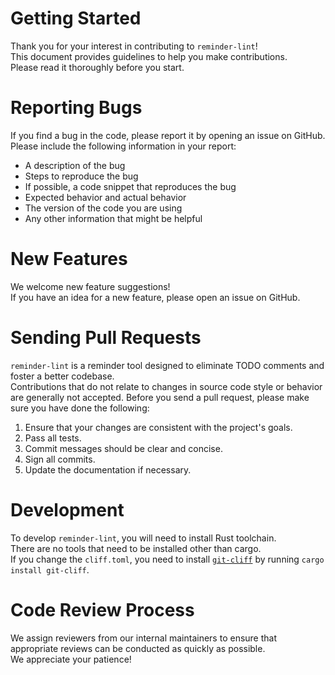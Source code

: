 # Getting Started
Thank you for your interest in contributing to `reminder-lint`!  
This document provides guidelines to help you make contributions.  
Please read it thoroughly before you start.


# Reporting Bugs
If you find a bug in the code, please report it by opening an issue on GitHub.  
Please include the following information in your report:
- A description of the bug
- Steps to reproduce the bug
- If possible, a code snippet that reproduces the bug
- Expected behavior and actual behavior
- The version of the code you are using
- Any other information that might be helpful


# New Features
We welcome new feature suggestions!  
If you have an idea for a new feature, please open an issue on GitHub.


# Sending Pull Requests
`reminder-lint` is a reminder tool designed to eliminate TODO comments and foster a better codebase.  
Contributions that do not relate to changes in source code style or behavior are generally not accepted.
Before you send a pull request, please make sure you have done the following:
1. Ensure that your changes are consistent with the project's goals.
2. Pass all tests.
3. Commit messages should be clear and concise.
4. Sign all commits.
5. Update the documentation if necessary.


# Development
To develop `reminder-lint`, you will need to install Rust toolchain.    
There are no tools that need to be installed other than cargo.  
If you change the `cliff.toml`, you need to install [`git-cliff`](https://github.com/orhun/git-cliff) by running `cargo install git-cliff`.


# Code Review Process
We assign reviewers from our internal maintainers to ensure that appropriate reviews can be conducted as quickly as possible.  
We appreciate your patience!
